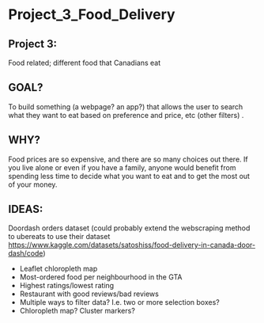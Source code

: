 # Project_3_Food_Delivery

## Project 3:
Food related; different food that Canadians eat
## GOAL?
To build something (a webpage? an app?) that allows the user to search what they want to eat based on preference and price, etc (other filters) .
## WHY?
Food prices are so expensive, and there are so many choices out there.
If you live alone or even if you have a family, anyone would benefit from spending less time to decide what you want to eat and to get the most out of your money.
## IDEAS:
Doordash orders dataset (could probably extend the webscraping method to ubereats to use their dataset https://www.kaggle.com/datasets/satoshiss/food-delivery-in-canada-door-dash/code)
- Leaflet chloropleth map
- Most-ordered food per neighbourhood in the GTA
- Highest ratings/lowest rating
- Restaurant with good reviews/bad reviews
- Multiple ways to filter data? I.e. two or more selection boxes?
- Chloropleth map? Cluster markers?
